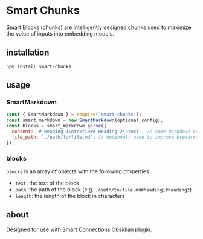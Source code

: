 # Smart Chunks
Smart Blocks (chunks) are intelligently designed chunks used to maximize the value of inputs into embedding models.

## installation
```
npm install smart-chunks
```

## usage

### SmartMarkdown

```js
const { SmartMarkdown } = require('smart-chunks');
const smart_markdown = new SmartMarkdown(optional_config);
const blocks = smart_markdown.parse({
  content: `# Heading 1\ntext\n## Heading 2\ntext`, // some markdown content
  file_path: './path/to/file.md', // optional: used to improve breadcrumbs (chunk context)
});
```

### blocks

`blocks` is an array of objects with the following properties:

- `text`: the text of the block
- `path`: the path of the block (e.g. `./path/to/file.md#heading1#heading2`)
- `length`: the length of the block in characters

## about
Designed for use with [Smart Connections](https://smartconnections.app) Obsidian plugin.
